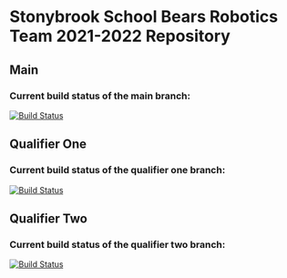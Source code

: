 <h1>Stonybrook School Bears Robotics Team 2021-2022 Repository</h1>

<h2> Main </h2>
<h3>Current build status of the main branch:</h3>

[![Build Status](https://github.com/The-Stony-Brook-School-Robotics-Team/FTC-2021-2022/actions/workflows/android.yml/badge.svg)](https://github.com/The-Stony-Brook-School-Robotics-Team/FTC-2021-2022/actions/workflows/android.yml)

<h2> Qualifier One </h2>
<h3>Current build status of the qualifier one branch:</h3>

[![Build Status](https://github.com/The-Stony-Brook-School-Robotics-Team/FTC-2021-2022/actions/workflows/android.yml/badge.svg?branch=qualifier-one)](https://github.com/The-Stony-Brook-School-Robotics-Team/FTC-2021-2022/actions/workflows/android.yml)


<h2> Qualifier Two </h2>
<h3>Current build status of the qualifier two branch:</h3>

[![Build Status](https://github.com/The-Stony-Brook-School-Robotics-Team/FTC-2021-2022/actions/workflows/android.yml/badge.svg?branch=qualifier-two)](https://github.com/The-Stony-Brook-School-Robotics-Team/FTC-2021-2022/actions/workflows/android.yml)
